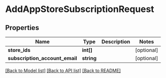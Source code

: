 # AddAppStoreSubscriptionRequest

## Properties
Name | Type | Description | Notes
------------ | ------------- | ------------- | -------------
**store_ids** | **int[]** |  | [optional] 
**subscription_account_email** | **string** |  | [optional] 

[[Back to Model list]](../README.md#documentation-for-models) [[Back to API list]](../README.md#documentation-for-api-endpoints) [[Back to README]](../README.md)


